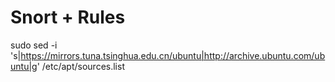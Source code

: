 # Snort + Rules
sudo sed -i 's|https://mirrors.tuna.tsinghua.edu.cn/ubuntu|http://archive.ubuntu.com/ubuntu|g' /etc/apt/sources.list
